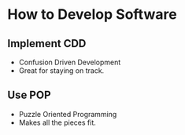 
# How to Develop Software

## Implement CDD
- Confusion Driven Development
- Great for staying on track.

## Use POP
- Puzzle Oriented Programming
- Makes all the pieces fit.

